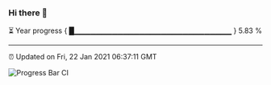 ### Hi there 👋

⏳ Year progress { █▁▁▁▁▁▁▁▁▁▁▁▁▁▁▁▁▁▁▁▁▁▁▁▁▁▁▁▁▁ } 5.83 %

---

⏰ Updated on Fri, 22 Jan 2021 06:37:11 GMT

![Progress Bar CI](https://github.com/liununu/liununu/workflows/Progress%20Bar%20CI/badge.svg)
